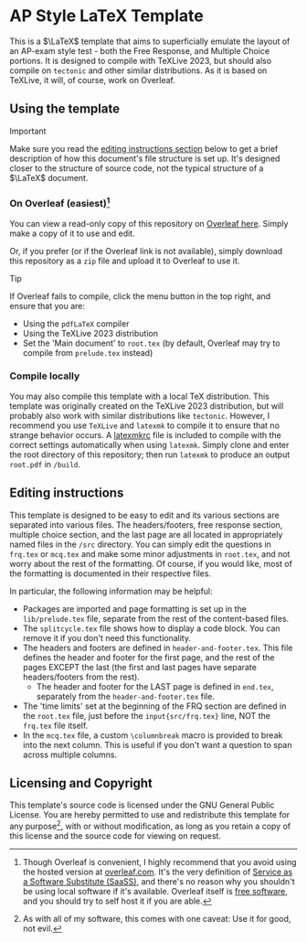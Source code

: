 # AP Style LaTeX Template

This is a $\LaTeX$ template that aims to superficially emulate the layout of an AP-exam style test - both the Free
Response, and Multiple Choice portions. It is designed to compile with TeXLive 2023, but should also compile
on `tectonic` and other similar distributions. As it is based on TeXLive, it will, of course, work on Overleaf.

## Using the template

> [!IMPORTANT]
> Make sure you read the [editing instructions section](#editing-instructions) below to get a brief description of
> how this document's file structure is set up. It's designed closer to the structure of source code,
> not the typical structure of a $\LaTeX$ document.

### On Overleaf (easiest)[^1]

You can view a read-only copy of this repository on [Overleaf here](https://www.overleaf.com/read/kqyyygvfntng#f382d8).
Simply make a copy of it to use and edit.

Or, if you prefer (or if the Overleaf link is not available), simply download this repository as a `zip` file and
upload it to Overleaf to use it.

> [!TIP]
> If Overleaf fails to compile, click the menu button in the top right, and ensure that you are:
>
> - Using the `pdfLaTeX` compiler
> - Using the TeXLive 2023 distribution
> - Set the 'Main document' to `root.tex` (by default, Overleaf may try to compile from `prelude.tex` instead)

### Compile locally

You may also compile this template with a local TeX distribution. This template was originally created on the
TeXLive 2023 distribution, but will probably also work with similar distributions like `tectonic`. However, I recommend
you use `TeXLive` and `latexmk` to compile it to ensure that no strange behavior occurs.
A [latexmkrc](/latexmkrc) file is included to compile with the correct settings automatically when using `latexmk`. Simply
clone and enter the root directory of this repository; then run `latexmk` to produce an output `root.pdf` in `/build`.

## Editing instructions

This template is designed to be easy to edit and its various sections are separated into various files.
The headers/footers, free response section, multiple choice section, and the last page are all located in
appropriately named files in the `/src` directory. You can simply edit the questions in `frq.tex` or `mcq.tex`
and make some minor adjustments in `root.tex`, and not worry about the rest of the formatting. Of course, if you would like,
most of the formatting is documented in their respective files.

In particular, the following information may be helpful:

- Packages are imported and page formatting is set up in the `lib/prelude.tex` file, separate from the rest of the content-based files.
- The `splitcycle.tex` file shows how to display a code block. You can remove it if you don't need this functionality.
- The headers and footers are defined in `header-and-footer.tex`. This file defines the header and footer for the
  first page, and the rest of the pages EXCEPT the last (the first and last pages have separate headers/footers from the rest).
  - The header and footer for the LAST page is defined in `end.tex`, separately from the `header-and-footer.tex` file.
- The 'time limits' set at the beginning of the FRQ section are defined in the `root.tex` file, just before the `input{src/frq.tex}` line, NOT the `frq.tex` file itself.
- In the `mcq.tex` file, a custom `\columnbreak` macro is provided to break into the next column. This is useful if
  you don't want a question to span across multiple columns.

## Licensing and Copyright

This template's source code is licensed under the GNU General Public License. You are hereby permitted to use and redistribute this template for any purpose[^2],
with or without modification, as long as you retain a copy of this license and the source code for viewing on request.

[^1]:
    Though Overleaf is convenient, I highly recommend that you avoid using the hosted version at [overleaf.com](https://www.overleaf.com).
    It's the very definition of [Service as a Software Substitute (SaaSS)](https://www.gnu.org/philosophy/who-does-that-server-really-serve.en.html), and there's no reason why you shouldn't be using local software if it's available. Overleaf itself is [free software](https://github.com/overleaf/overleaf), and you should try to self host it if you are able.

[^2]: As with all of my software, this comes with one caveat: Use it for good, not evil.

